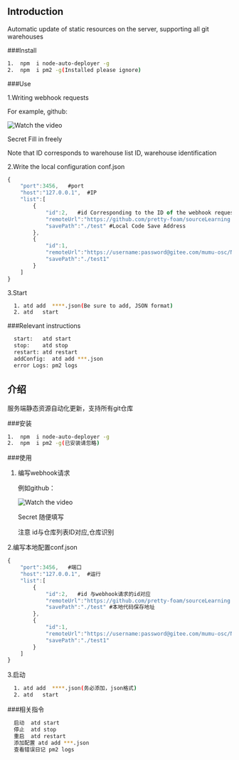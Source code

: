 ## Introduction 

 Automatic update of static resources on the server, supporting all git warehouses




###Install 

```bash
1.  npm  i node-auto-deployer -g
2.  npm  i pm2 -g(Installed please ignore)
```

###Use

1.Writing webhook requests

   For example, github:
   
   ![Watch the video](https://camo.githubusercontent.com/973a2f2ed9c869364787b03f2132900cfb3f25a1/687474703a2f2f6d2e717069632e636e2f7073623f2f56313441375a48583035436b576a2f74513766555767485374377066746e54484c496f7776723843627537483243564d73784c6b6b5030767255212f622f64457742414141414141414126626f3d2a774b6f4151414141414144423359212672663d7669657765725f34)

   Secret Fill in freely     

  Note that ID corresponds to warehouse list ID, warehouse identification


2.Write the local configuration conf.json

 
```javascript
{
    "port":3456,   #port
    "host":"127.0.0.1",  #IP
    "list":[
        {
            "id":2,   #id Corresponding to the ID of the webhook request
            "remoteUrl":"https://github.com/pretty-foam/sourceLearning.git", #Remote Warehouse Address
            "savePath":"./test" #Local Code Save Address
        },
        {
            "id":1,
            "remoteUrl":"https://username:password@gitee.com/mumu-osc/NiceFish.git",   #Private Library User Name Password Format
            "savePath":"./test1"
        }
    ]
}
```

3.Start

```bash
  1. atd add  ****.json(Be sure to add, JSON format)
  2. atd   start 
```

###Relevant instructions

```bash
  start:   atd start 
  stop:    atd stop 
  restart: atd restart
  addConfig:  atd add ***.json
  error Logs: pm2 logs
```



## 介绍

 服务端静态资源自动化更新，支持所有git仓库

###安装 

```bash
1.  npm  i node-auto-deployer -g
2.  npm  i pm2 -g(已安装请忽略)
```

###使用

1. 编写webhook请求

   例如github：
   
   ![Watch the video](http://m.qpic.cn/psb?/V14A7ZHX05CkWj/tQ7fUWgHSt7pftnTHLIowvr8Cbu7H2CVMsxLkkP0vrU!/b/dEwBAAAAAAAA&bo=*wKoAQAAAAADB3Y!&rf=viewer_4)

   Secret 随便填写        

   注意 id与仓库列表ID对应,仓库识别

2.编写本地配置conf.json

 
```javascript
{
    "port":3456,   #端口
    "host":"127.0.0.1",  #运行
    "list":[
        {
            "id":2,   #id 与webhook请求的id对应
            "remoteUrl":"https://github.com/pretty-foam/sourceLearning.git", #远程仓库地址
            "savePath":"./test" #本地代码保存地址
        },
        {
            "id":1,
            "remoteUrl":"https://username:password@gitee.com/mumu-osc/NiceFish.git",   #私有库用户名密码格式 
            "savePath":"./test1"
        }
    ]
}
```

3.启动

```bash
  1. atd add  ****.json(务必添加，json格式)
  2. atd   start 
```

###相关指令

```bash
  启动  atd start 
  停止  atd stop 
  重启  atd restart
  添加配置 atd add ***.json
  查看错误日记 pm2 logs
```







